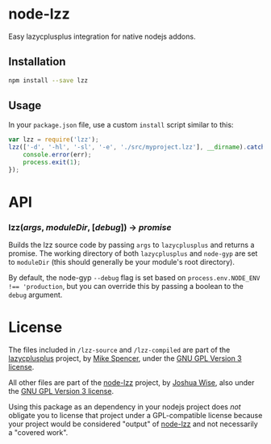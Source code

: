 # node-lzz
Easy lazycplusplus integration for native nodejs addons.

## Installation

```bash
npm install --save lzz
```

## Usage

In your `package.json` file, use a custom `install` script similar to this:

```js
var lzz = require('lzz');
lzz(['-d', '-hl', '-sl', '-e', './src/myproject.lzz'], __dirname).catch(function (err) {
	console.error(err);
	process.exit(1);
});
```

# API

### lzz(*args*, *moduleDir*, [*debug*]) -> *promise*

Builds the lzz source code by passing `args` to `lazycplusplus` and returns a promise. The working directory of both `lazycplusplus` and `node-gyp` are set to `moduleDir` (this should generally be your module's root directory).

By default, the node-gyp `--debug` flag is set based on `process.env.NODE_ENV !== 'production`, but you can override this by passing a boolean to the `debug` argument.

# License

The files included in `/lzz-source` and `/lzz-compiled` are part of the [lazycplusplus](http://www.lazycplusplus.com/index.html) project, by [Mike Spencer](mike@lazycplusplus.com), under the [GNU GPL Version 3 license](https://www.gnu.org/licenses/gpl-3.0.en.html).

All other files are part of the [node-lzz](https://github.com/JoshuaWise/node-lzz) project, by [Joshua Wise](https://github.com/JoshuaWise), also under the [GNU GPL Version 3 license](https://www.gnu.org/licenses/gpl-3.0.en.html).

Using this package as an dependency in your nodejs project does *not* obligate you to license that project under a GPL-compatible license because your project would be considered "output" of [node-lzz](https://github.com/JoshuaWise/node-lzz) and not necessarily a "covered work".
